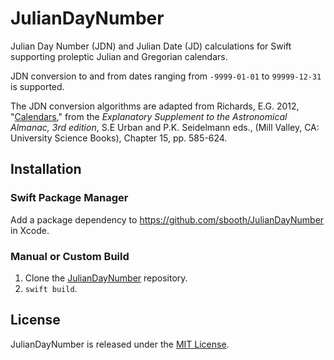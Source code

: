 # JulianDayNumber

Julian Day Number (JDN) and Julian Date (JD) calculations for Swift supporting proleptic Julian and Gregorian calendars.

JDN conversion to and from dates ranging from `-9999-01-01` to `99999-12-31` is supported.

The JDN conversion algorithms are adapted from Richards, E.G. 2012, "[Calendars](https://aa.usno.navy.mil/downloads/c15_usb_online.pdf)," from the *Explanatory Supplement to the Astronomical Almanac, 3rd edition*, S.E Urban and P.K. Seidelmann eds., (Mill Valley, CA: University Science Books), Chapter 15, pp. 585-624.

## Installation

### Swift Package Manager

Add a package dependency to https://github.com/sbooth/JulianDayNumber in Xcode.

### Manual or Custom Build

1. Clone the [JulianDayNumber](https://github.com/sbooth/JulianDayNumber) repository.
2. `swift build`.

## License

JulianDayNumber is released under the [MIT License](https://github.com/sbooth/JulianDayNumber/blob/main/LICENSE.txt).
